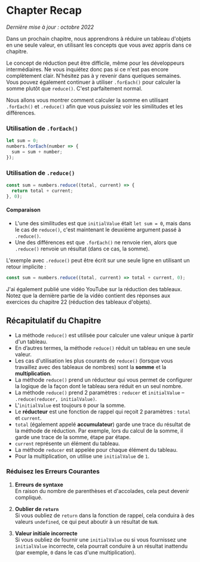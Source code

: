 # Chapter Recap

_Dernière mise à jour : octobre 2022_

Dans un prochain chapitre, nous apprendrons à réduire un tableau d'objets en une seule valeur, en utilisant les concepts que vous avez appris dans ce chapitre.

Le concept de réduction peut être difficile, même pour les développeurs intermédiaires. Ne vous inquiétez donc pas si ce n'est pas encore complètement clair. N'hésitez pas à y revenir dans quelques semaines. Vous pouvez également continuer à utiliser `.forEach()` pour calculer la somme plutôt que `reduce()`. C'est parfaitement normal.

Nous allons vous montrer comment calculer la somme en utilisant `.forEach()` et `.reduce()` afin que vous puissiez voir les similitudes et les différences.

### Utilisation de `.forEach()`

```javascript
let sum = 0;
numbers.forEach(number => {
  sum = sum + number;
});
```

### Utilisation de `.reduce()`

```javascript
const sum = numbers.reduce((total, current) => {
  return total + current;
}, 0);
```

#### Comparaison

- L'une des similitudes est que `initialValue` était `let sum = 0`, mais dans le cas de `reduce()`, c'est maintenant le deuxième argument passé à `.reduce()`.
- Une des différences est que `.forEach()` ne renvoie rien, alors que `.reduce()` renvoie un résultat (dans ce cas, la somme).

L'exemple avec `.reduce()` peut être écrit sur une seule ligne en utilisant un retour implicite :

```javascript
const sum = numbers.reduce((total, current) => total + current, 0);
```

J'ai également publié une vidéo YouTube sur la réduction des tableaux. Notez que la dernière partie de la vidéo contient des réponses aux exercices du chapitre 22 (réduction des tableaux d'objets).

## Récapitulatif du Chapitre

- La méthode `reduce()` est utilisée pour calculer une valeur unique à partir d'un tableau.
- En d’autres termes, la méthode `reduce()` réduit un tableau en une seule valeur.
- Les cas d'utilisation les plus courants de `reduce()` (lorsque vous travaillez avec des tableaux de nombres) sont la **somme** et la **multiplication**.
- La méthode `reduce()` prend un réducteur qui vous permet de configurer la logique de la façon dont le tableau sera réduit en un seul nombre.
- La méthode `reduce()` prend 2 paramètres : `reducer` et `initialValue` – `.reduce(reducer, initialValue)`.
- L'`initialValue` est toujours `0` pour la somme.
- Le **réducteur** est une fonction de rappel qui reçoit 2 paramètres : `total` et `current`.
- `total` (également appelé **accumulateur**) garde une trace du résultat de la méthode de réduction. Par exemple, lors du calcul de la somme, il garde une trace de la somme, étape par étape.
- `current` représente un élément du tableau.
- La méthode `reducer` est appelée pour chaque élément du tableau.
- Pour la multiplication, on utilise une `initialValue` de `1`.

### Réduisez les Erreurs Courantes

1. **Erreurs de syntaxe**  
   En raison du nombre de parenthèses et d'accolades, cela peut devenir compliqué.

2. **Oublier de `return`**  
   Si vous oubliez de `return` dans la fonction de rappel, cela conduira à des valeurs `undefined`, ce qui peut aboutir à un résultat de `NaN`.

3. **Valeur initiale incorrecte**  
   Si vous oubliez de fournir une `initialValue` ou si vous fournissez une `initialValue` incorrecte, cela pourrait conduire à un résultat inattendu (par exemple, `0` dans le cas d'une multiplication).
```
